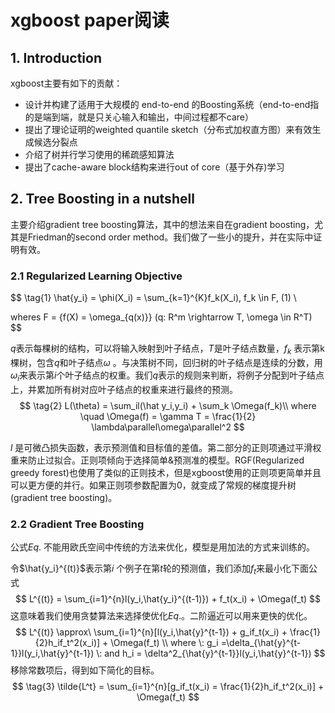 # xgboost paper阅读

## 1. Introduction

xgboost主要有如下的贡献：

* 设计并构建了适用于大规模的 end-to-end 的Boosting系统（end-to-end指的是端到端，就是只关心输入和输出，中间过程都不care）
* 提出了理论证明的weighted quantile sketch（分布式加权直方图）来有效生成候选分裂点
* 介绍了树并行学习使用的稀疏感知算法
* 提出了cache-aware block结构来进行out of core（基于外存)学习



## 2. Tree Boosting in a nutshell

主要介绍gradient tree boosting算法，其中的想法来自在gradient boosting，尤其是Friedman的second order method。我们做了一些小的提升，并在实际中证明有效。

### 2.1 Regularized Learning Objective

$$
\tag{1}
\hat{y_i} = \phi(X_i) = \sum_{k=1}^{K}f_k(X_i), f_k \in F,    (1) \\

wheres F = {f(X) = \omega_{q(x)}} (q: R^m \rightarrow T, \omega \in R^T)
$$



 $q$表示每棵树的结构，可以将输入映射到叶子结点，$T$是叶子结点数量，$f_k$ 表示第k棵树，包含$q$和叶子结点$\omega$ 。与决策树不同，回归树的叶子结点是连续的分数，用$\omega_i$来表示第$i$个叶子结点的权重。我们$q$表示的规则来判断，将例子分配到叶子结点上，并累加所有树对应叶子结点的权重来进行最终的预测。
$$
\tag{2}
L(\theta) = \sum_il(\hat y_i,y_i) + \sum_k \Omega(f_k)\\
where \quad \Omega(f) = \gamma T = \frac{1}{2} \lambda\parallel\omega\parallel^2
$$


$l$ 是可微凸损失函数，表示预测值和目标值的差值。第二部分的正则项通过平滑权重来防止过拟合。正则项倾向于选择简单&预测准的模型。RGF(Regularized greedy forest)也使用了类似的正则技术，但是xgboost使用的正则项更简单并且可以更方便的并行。如果正则项参数配置为0，就变成了常规的梯度提升树(gradient tree boosting)。



### 2.2 Gradient Tree Boosting

公式$Eq.\tag{2}$ 不能用欧氏空间中传统的方法来优化，模型是用加法的方式来训练的。

令$\hat{y_i}^{(t)}$表示第$i$ 个例子在第$t$轮的预测值，我们添加$f_t$来最小化下面公式
$$
L^{(t)} = \sum_{i=1}^{n}l(y_i,\hat{y_i}^{(t-1)}) + f_t(x_i) + \Omega(f_t)
$$
 这意味着我们使用贪婪算法来选择使优化$Eq.\tag{2}$。二阶逼近可以用来更快的优化。
$$
L^{(t)} \approx\ \sum_{i=1}^{n}[l(y_i,\hat{y}^{t-1}) + g_if_t(x_i) + \frac{1}{2}h_if_t^2(x_i)] + \Omega(f_t) \\
where \: g_i =\delta_{\hat{y}^{t-1}}l(y_i,\hat{y}^{t-1}) \: and h_i = \delta^2_{\hat{y}^{t-1}}l(y_i,\hat{y}^{t-1})
$$
移除常数项后，得到如下简化的目标。
$$
\tag{3}
\tilde{L^t} = \sum_{i=1}^{n}[g_if_t(x_i) = \frac{1}{2}h_if_t^2(x_i)] + \Omega(f_t)
$$
